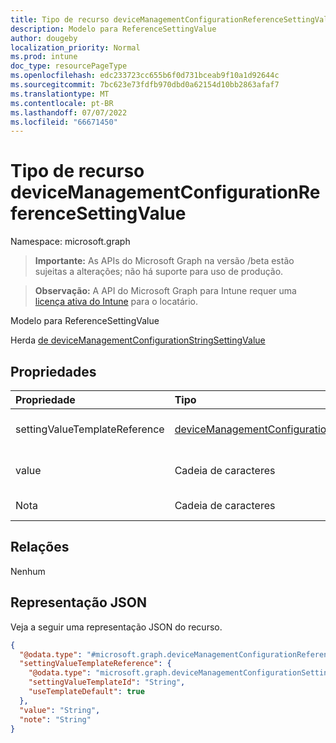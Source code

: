 ```yaml
---
title: Tipo de recurso deviceManagementConfigurationReferenceSettingValue
description: Modelo para ReferenceSettingValue
author: dougeby
localization_priority: Normal
ms.prod: intune
doc_type: resourcePageType
ms.openlocfilehash: edc233723cc655b6f0d731bceab9f10a1d92644c
ms.sourcegitcommit: 7bc623e73fdfb970dbd0a62154d10bb2863afaf7
ms.translationtype: MT
ms.contentlocale: pt-BR
ms.lasthandoff: 07/07/2022
ms.locfileid: "66671450"
---
```

# <a name="devicemanagementconfigurationreferencesettingvalue-resource-type"></a>Tipo de recurso deviceManagementConfigurationReferenceSettingValue

Namespace: microsoft.graph

> **Importante:** As APIs do Microsoft Graph na versão /beta estão sujeitas a alterações; não há suporte para uso de produção.

> **Observação:** A API do Microsoft Graph para Intune requer uma [licença ativa do Intune](https://go.microsoft.com/fwlink/?linkid=839381) para o locatário.

Modelo para ReferenceSettingValue


Herda [de deviceManagementConfigurationStringSettingValue](../resources/intune-shared-devicemanagementconfigurationstringsettingvalue.md)

## <a name="properties"></a>Propriedades
|Propriedade|Tipo|Descrição|
|:---|:---|:---|
|settingValueTemplateReference|[deviceManagementConfigurationSettingValueTemplateReference](../resources/intune-shared-devicemanagementconfigurationsettingvaluetemplatereference.md)|Referência de modelo de valor de configuração Herdada [de deviceManagementConfigurationSettingValue](../resources/intune-shared-devicemanagementconfigurationsettingvalue.md)|
|value|Cadeia de caracteres|Valor da configuração da cadeia de caracteres. Herdado [de deviceManagementConfigurationStringSettingValue](../resources/intune-shared-devicemanagementconfigurationstringsettingvalue.md)|
|Nota|Cadeia de caracteres|Uma observação que o administrador pode usar para colocar algumas informações contextuais|

## <a name="relationships"></a>Relações
Nenhum

## <a name="json-representation"></a>Representação JSON
Veja a seguir uma representação JSON do recurso.
<!-- {
  "blockType": "resource",
  "@odata.type": "microsoft.graph.deviceManagementConfigurationReferenceSettingValue"
}
-->
``` json
{
  "@odata.type": "#microsoft.graph.deviceManagementConfigurationReferenceSettingValue",
  "settingValueTemplateReference": {
    "@odata.type": "microsoft.graph.deviceManagementConfigurationSettingValueTemplateReference",
    "settingValueTemplateId": "String",
    "useTemplateDefault": true
  },
  "value": "String",
  "note": "String"
}
```




